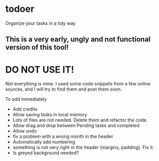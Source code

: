 # todoer
Organize your tasks in a tidy way

## This is a very early, ungly and not functional version of this tool!

# DO NOT USE IT!

Not everything is mine. I used some code snippets from a few online sources, and I will try to find them and post them soon.

To add immediately

* Add credits
* Allow saving tasks in local memory
* Lots of files are not needed. Delete them and refactor the code.
* Allow drag and drop between Pending tasks and completed
* Allow undo
* fix a problem with a wrong month in the header
* Automatically add numbering
* something is not very right in the header (margins, padding). Fix it.
* Is greyed background needed?
